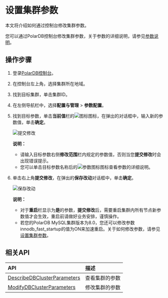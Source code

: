 # 设置集群参数

本文将介绍如何通过控制台修改集群参数。

您可以通过PolarDB控制台修改集群参数，关于参数的详细说明，请参见[参数说明](https://dev.mysql.com/doc/refman/5.6/en/server-system-variables.html)。

## 操作步骤

1.  登录[PolarDB控制台](https://polardb.console.aliyun.com/)。

2.  在控制台左上角，选择集群所在地域。

3.  找到目标集群，单击集群ID。

4.  在左侧导航栏中，选择**配置与管理** \> **参数配置**。

5.  找到目标参数，单击**当前值**栏的![图标](https://static-aliyun-doc.oss-cn-hangzhou.aliyuncs.com/assets/img/zh-CN/7773201061/p143313.png)图标，在弹出的对话框中，输入新的参数值，单击**确定**。

    ![提交修改](https://static-aliyun-doc.oss-cn-hangzhou.aliyuncs.com/assets/img/zh-CN/7773201061/p34687.png)

    **说明：**

    -   请输入目标参数右侧**修改范围**栏内规定的参数值，否则当您**提交修改**时会出现错误提示。
    -   您可以单击目标参数名称后的![参数图标](https://static-aliyun-doc.oss-cn-hangzhou.aliyuncs.com/assets/img/zh-CN/7773201061/p143498.png)图标查看参数的详细说明。
6.  单击右上角**提交修改**，在弹出的**保存改动**对话框中，单击**确定**。

    ![保存改动](https://static-aliyun-doc.oss-cn-hangzhou.aliyuncs.com/assets/img/zh-CN/7773201061/p34688.png)

    **说明：**

    -   对于**重启**栏显示为**是**的参数，**提交修改**后，需要重启集群内所有节点新参数值才会生效，重启前请做好业务安排，谨慎操作。
    -   若您的PolarDB MySQL集群版本为8.0，您还可以修改参数innodb\_fast\_startup的值为ON来加速重启。关于如何修改参数，请参见[设置集群参数](/cn.zh-CN/用户指南/其他操作/设置集群参数.md)。

## 相关API

|API|描述|
|:--|:-|
|[DescribeDBClusterParameters](/cn.zh-CN/API参考/集群参数/DescribeDBClusterParameters.md)|查看集群的参数|
|[ModifyDBClusterParameters](/cn.zh-CN/API参考/集群参数/ModifyDBClusterParameters.md)|修改集群的参数|

